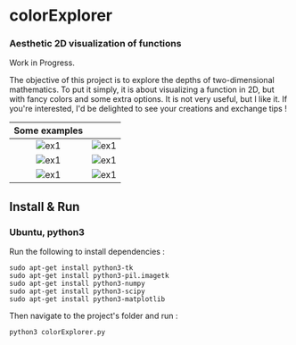 # colorExplorer
### Aesthetic 2D visualization of functions

Work in Progress.

The objective of this project is to explore the depths of two-dimensional mathematics. To put it simply, it is about visualizing a function in 2D, but with fancy colors and some extra options. It is not very useful, but I like it. If you're interested, I'd be delighted to see your creations and exchange tips ! 


Some examples             | <!-- This is commented out. -->
:-------------------------:|:-------------------------:
![ex1](https://github.com/CorentinDumery/colorExplorer/blob/master/Images/wavies.png) |  ![ex1](https://github.com/CorentinDumery/colorExplorer/blob/master/Images/the%20pear%20of%20illusions.png)
![ex1](https://github.com/CorentinDumery/colorExplorer/blob/master/Images/vinyl.png) | ![ex1](https://github.com/CorentinDumery/colorExplorer/blob/master/Images/sparkling%20sun.png)
![ex1](https://github.com/CorentinDumery/colorExplorer/blob/master/Images/red%20perspective.png) | ![ex1](https://github.com/CorentinDumery/colorExplorer/blob/master/Images/circle%20chess.png)





## Install & Run
### Ubuntu, python3
Run the following to install dependencies :
``` 
sudo apt-get install python3-tk
sudo apt-get install python3-pil.imagetk
sudo apt-get install python3-numpy
sudo apt-get install python3-scipy
sudo apt-get install python3-matplotlib
```
Then navigate to the project's folder and run :
``` 
python3 colorExplorer.py
```
